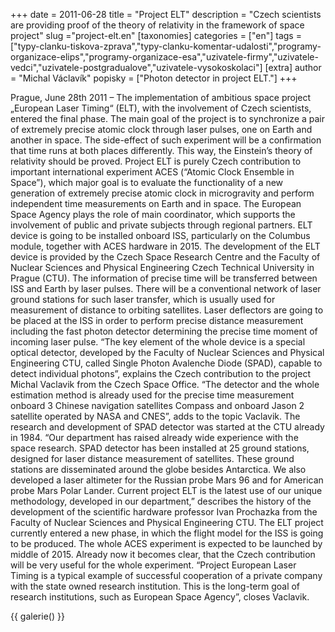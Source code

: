 +++
date = 2011-06-28
title = "Project ELT"
description = "Czech scientists are providing proof of the theory of relativity in the framework of space project"
slug ="project-elt.en"
[taxonomies]
categories = ["en"]
tags = ["typy-clanku-tiskova-zprava","typy-clanku-komentar-udalosti","programy-organizace-elips","programy-organizace-esa","uzivatele-firmy","uzivatele-vedci","uzivatele-postgradualove","uzivatele-vysokoskolaci"]
[extra]
author = "Michal Václavík"
popisky = ["Photon detector in project ELT."]
+++

Prague, June 28th 2011 – The implementation of ambitious space project „European Laser Timing“ (ELT), with the involvement of Czech scientists, entered the final phase. The main goal of the project is to synchronize a pair of extremely precise atomic clock through laser pulses, one on Earth and another in space. The side-effect of such experiment will be a confirmation that time runs at both places differently. This way, the Einstein’s theory of relativity should be proved. Project ELT is purely Czech contribution to important international experiment ACES (“Atomic Clock Ensemble in Space”), which major goal is to evaluate the functionality of a new generation of extremely precise atomic clock in microgravity and perform independent time measurements on Earth and in space. The European Space Agency plays the role of main coordinator, which supports the involvement of public and private subjects through regional partners. ELT device is going to be installed onboard ISS, particularly on the Columbus module, together with ACES hardware in 2015. The development of the ELT device is provided by the Czech Space Research Centre and the Faculty of Nuclear Sciences and Physical Engineering Czech Technical University in Prague (CTU). The information of precise time will be transferred between ISS and Earth by laser pulses. There will be a conventional network of laser ground stations for such laser transfer, which is usually used for measurement of distance to orbiting satellites. Laser deflectors are going to be placed at the ISS in order to perform precise distance measurement including the fast photon detector determining the precise time moment of incoming laser pulse. “The key element of the whole device is a special optical detector, developed by the Faculty of Nuclear Sciences and Physical Engineering CTU, called Single Photon Avalenche Diode (SPAD), capable to detect individual photons”, explains the Czech contribution to the project Michal Vaclavik from the Czech Space Office. “The detector and the whole estimation method is already used for the precise time measurement onboard 3 Chinese navigation satellites Compass and onboard Jason 2 satellite operated by NASA and CNES”, adds to the topic Vaclavik. The research and development of SPAD detector was started at the CTU already in 1984. “Our department has raised already wide experience with the space research. SPAD detector has been installed at 25 ground stations, designed for laser distance measurement of satellites. These ground stations are disseminated around the globe besides Antarctica. We also developed a laser altimeter for the Russian probe Mars 96 and for American probe Mars Polar Lander. Current project ELT is the latest use of our unique methodology, developed in our department,” describes the history of the development of the scientific hardware professor Ivan Prochazka from the Faculty of Nuclear Sciences and Physical Engineering CTU. The ELT project currently entered a new phase, in which the flight model for the ISS is going to be produced. The whole ACES experiment is expected to be launched by middle of 2015. Already now it becomes clear, that the Czech contribution will be very useful for the whole experiment. “Project European Laser Timing is a typical example of successful cooperation of a private company with the state owned research institution. This is the long-term goal of research institutions, such as European Space Agency”, closes Vaclavik.

{{ galerie() }}
